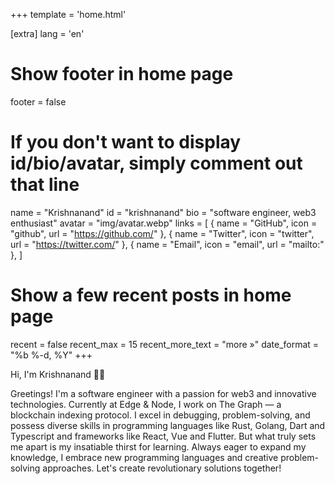 +++
template = 'home.html'

[extra]
lang = 'en'

# Show footer in home page
footer = false

# If you don't want to display id/bio/avatar, simply comment out that line
name = "Krishnanand"
id = "krishnanand"
bio = "software engineer, web3 enthusiast"
avatar = "img/avatar.webp"
links = [
    { name = "GitHub", icon = "github", url = "https://github.com/<your-username>" },
    { name = "Twitter", icon = "twitter", url = "https://twitter.com/<your-username>" },
    { name = "Email", icon = "email", url = "mailto:<your-email-address>" },
]

# Show a few recent posts in home page
recent = false
recent_max = 15
recent_more_text = "more »"
date_format = "%b %-d, %Y"
+++

Hi, I'm Krishnanand 👋🏻

Greetings! I'm a software engineer with a passion for web3 and innovative technologies. Currently at Edge & Node, I work on The Graph — a blockchain indexing protocol. I excel in debugging, problem-solving, and possess diverse skills in programming languages like Rust, Golang, Dart and Typescript and frameworks like React, Vue and Flutter. But what truly sets me apart is my insatiable thirst for learning. Always eager to expand my knowledge, I embrace new programming languages and creative problem-solving approaches. Let's create revolutionary solutions together!
